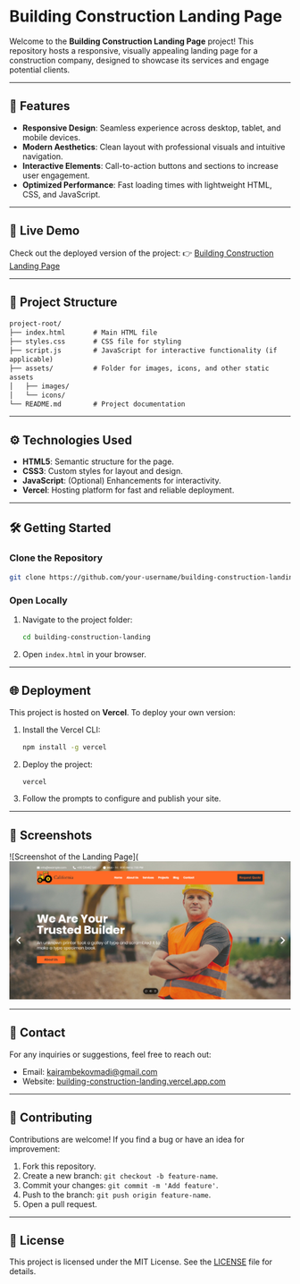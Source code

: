 # Building Construction Landing Page

Welcome to the **Building Construction Landing Page** project! This repository hosts a responsive, visually appealing landing page for a construction company, designed to showcase its services and engage potential clients.

---

## 🌟 **Features**

- **Responsive Design**: Seamless experience across desktop, tablet, and mobile devices.
- **Modern Aesthetics**: Clean layout with professional visuals and intuitive navigation.
- **Interactive Elements**: Call-to-action buttons and sections to increase user engagement.
- **Optimized Performance**: Fast loading times with lightweight HTML, CSS, and JavaScript.

---

## 🚀 **Live Demo**

Check out the deployed version of the project: 
👉 [Building Construction Landing Page](https://building-construction-landing.vercel.app)

---

## 📂 **Project Structure**

```
project-root/
├── index.html       # Main HTML file
├── styles.css       # CSS file for styling
├── script.js        # JavaScript for interactive functionality (if applicable)
├── assets/          # Folder for images, icons, and other static assets
│   ├── images/
│   └── icons/
└── README.md        # Project documentation
```

---

## ⚙️ **Technologies Used**

- **HTML5**: Semantic structure for the page.
- **CSS3**: Custom styles for layout and design.
- **JavaScript**: (Optional) Enhancements for interactivity.
- **Vercel**: Hosting platform for fast and reliable deployment.

---

## 🛠️ **Getting Started**

### Clone the Repository
```bash
git clone https://github.com/your-username/building-construction-landing.git
```

### Open Locally
1. Navigate to the project folder:
   ```bash
   cd building-construction-landing
   ```
2. Open `index.html` in your browser.

---

## 🌐 **Deployment**

This project is hosted on **Vercel**. To deploy your own version:
1. Install the Vercel CLI:
   ```bash
   npm install -g vercel
   ```
2. Deploy the project:
   ```bash
   vercel
   ```
3. Follow the prompts to configure and publish your site.

---

## 📸 **Screenshots**

![Screenshot of the Landing Page](![image](img/Снимок%20экрана%202024-11-24%20220538.png)

---

## 📧 **Contact**

For any inquiries or suggestions, feel free to reach out:
- Email: [kairambekovmadi@gmail.com](mailto:kairambekovmadi@gmail.com)
- Website: [building-construction-landing.vercel.app.com](https://building-construction-landing.vercel.app)

---

## 🤝 **Contributing**

Contributions are welcome! If you find a bug or have an idea for improvement:
1. Fork this repository.
2. Create a new branch: `git checkout -b feature-name`.
3. Commit your changes: `git commit -m 'Add feature'`.
4. Push to the branch: `git push origin feature-name`.
5. Open a pull request.

---

## 📜 **License**

This project is licensed under the MIT License. See the [LICENSE](LICENSE) file for details.
